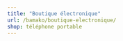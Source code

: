 ```yaml
---
title: "Boutique électronique"
url: /bamako/boutique-electronique/
shop: téléphone portable
---
```


